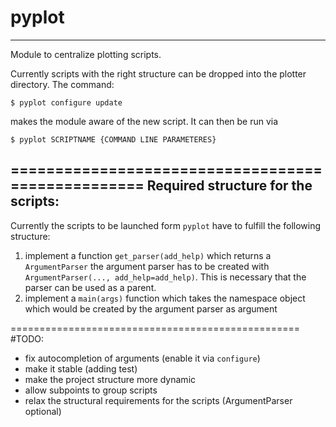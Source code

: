 # pyplot
-------------------------
Module to centralize plotting scripts.

Currently scripts with the right structure can be dropped into the plotter directory.
The command:

    $ pyplot configure update

makes the module aware of the new script.
It can then be run via

    $ pyplot SCRIPTNAME {COMMAND LINE PARAMETERES}

==================================================
Required structure for the scripts:
-------------------------
Currently the scripts to be launched form `pyplot` have to fulfill the following structure:

 1. implement a function `get_parser(add_help)` which returns a `ArgumentParser` the argument parser 
    has to be created with `ArgumentParser(..., add_help=add_help)`. This is necessary that the parser 
    can be used as a parent.
 2. implement a `main(args)` function which takes the namespace object which would be created by the 
    argument parser as argument

==================================================
#TODO:

 - fix autocompletion of arguments (enable it via `configure`)
 - make it stable (adding test)
 - make the project structure more dynamic
 - allow subpoints to group scripts
 - relax the structural requirements for the scripts (ArgumentParser optional)

